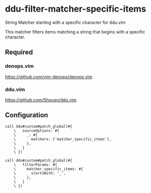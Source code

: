 # ddu-filter-matcher-specific-items

String Matcher starting with a specific character for ddu.vim

This matcher filters items matching a string that begins with a specific character.


## Required

### denops.vim

https://github.com/vim-denops/denops.vim

### ddu.vim

https://github.com/Shougo/ddu.vim

## Configuration

```vim
call ddu#custom#patch_global(#{
    \   sourceOptions: #{
    \     _: #{
    \       matchers: ['matcher_specific_items'],
    \     },
    \   }
    \ })

call ddu#custom#patch_global(#{
    \   filterParams: #{
    \     matcher_specific_items: #{
    \       startsWith: '_',
    \     },
    \   }
    \ })
```
